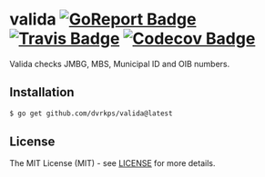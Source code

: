 # valida [![GoReport Badge]][GoReport] [![Travis Badge]][Travis] [![Codecov Badge]][Codecov]

[GoReport]: https://goreportcard.com/report/github.com/dvrkps/valida
[GoReport Badge]: https://goreportcard.com/badge/github.com/dvrkps/valida
[Travis]: https://travis-ci.org/dvrkps/valida
[Travis Badge]: https://travis-ci.org/dvrkps/valida.svg
[Codecov]: https://codecov.io/gh/dvrkps/valida
[Codecov Badge]: https://codecov.io/gh/dvrkps/valida/branch/master/graph/badge.svg

Valida checks JMBG, MBS, Municipal ID and OIB numbers.

## Installation

```bash
$ go get github.com/dvrkps/valida@latest
```

## License

The MIT License (MIT) - see [LICENSE](LICENSE) for more details.
